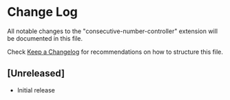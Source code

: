 # Change Log

All notable changes to the "consecutive-number-controller" extension will be documented in this file.

Check [Keep a Changelog](http://keepachangelog.com/) for recommendations on how to structure this file.

## [Unreleased]

- Initial release